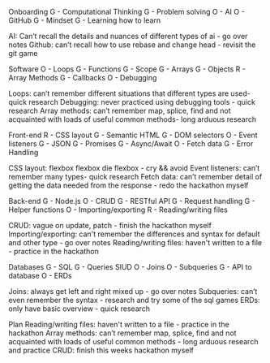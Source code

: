 Onboarding 
G - Computational Thinking
G - Problem solving
O - AI 
O - GitHub
G - Mindset 
G - Learning how to learn 

AI: Can’t recall the details and nuances of different types of ai - go over notes
Github: can’t recall how to use rebase and change head - revisit the git game

Software
O - Loops
G - Functions
G - Scope
G - Arrays
G - Objects
R - Array Methods
G - Callbacks
O - Debugging

Loops: can’t remember different situations that different types are used- quick research 
Debugging: never practiced using debugging tools - quick research 
Array methods: can’t remember map, splice, find and not acquainted with loads of useful common methods- long arduous research 

Front-end
R - CSS layout
G - Semantic HTML
G - DOM selectors
O - Event listeners
G - JSON
G - Promises
G - Async/Await
O - Fetch data
G - Error Handling

CSS layout: flexbox flexbox die flexbox - cry && avoid
Event listeners: can’t remember many types- quick research 
Fetch data: can’t remember detail of getting the data needed from the response - redo the hackathon myself

Back-end
G - Node.js
O - CRUD 
G - RESTful API
G - Request handling
G - Helper functions
O - Importing/exporting
R - Reading/writing files

CRUD: vague on update, patch - finish the hackathon myself
Importing/exporting: can't remember the differences and syntax for default and other type - go over notes
Reading/writing files: haven't written to a file - practice in the hackathon

Databases
G - SQL
G - Queries SIUD
O - Joins
O - Subqueries
G - API to database
O - ERDs

Joins: always get left and right mixed up - go over notes
Subqueries: can’t even remember the syntax - research and try some of the sql games
ERDs: only have basic overview  - quick research 

Plan
Reading/writing files: haven't written to a file - practice in the hackathon
Array methods: can’t remember map, splice, find and not acquainted with loads of useful common methods - long arduous research and practice
CRUD: finish this weeks hackathon myself